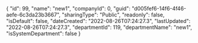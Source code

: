 {
  "id": 99,
  "name": "new1",
  "companyId": 0,
  "guid": "d005fef6-14f6-4f46-aefe-6c3da23b3667",
  "sharingType": "Public",
  "readonly": false,
  "isDefault": false,
  "dateCreated": "2022-08-26T07:24:27.3",
  "lastUpdated": "2022-08-26T07:24:27.3",
  "departmentId": 119,
  "departmentName": "new1",
  "isSystemDepartment": false
}